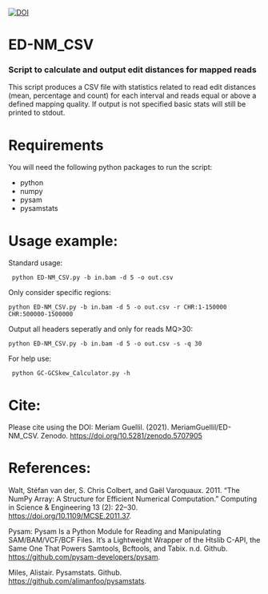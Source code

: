 [![DOI](https://zenodo.org/badge/429068361.svg)](https://zenodo.org/badge/latestdoi/429068361)

# **ED-NM_CSV**
### **Script to calculate and output edit distances for mapped reads**

This script produces a CSV file with statistics related to read edit distances (mean, percentage and count) for each interval and reads equal or above a defined mapping quality. If output is not specified basic stats will still be printed to stdout.

# Requirements
You will need the following python packages to run the script:
- python
- numpy
- pysam
- pysamstats

# Usage example:
Standard usage:
```
 python ED-NM_CSV.py -b in.bam -d 5 -o out.csv
 ```

Only consider specific regions:
 ```
 python ED-NM_CSV.py -b in.bam -d 5 -o out.csv -r CHR:1-150000 CHR:500000-1500000
 ```

Output all headers seperatly and only for reads MQ>30:
  ```
 python ED-NM_CSV.py -b in.bam -d 5 -o out.csv -s -q 30
 ```

For help use:
```
 python GC-GCSkew_Calculator.py -h
 ```

# Cite:
Please cite using the DOI:
Meriam Guellil. (2021). MeriamGuellil/ED-NM_CSV. Zenodo. https://doi.org/10.5281/zenodo.5707905

# References:
Walt, Stéfan van der, S. Chris Colbert, and Gaël Varoquaux. 2011. “The NumPy Array: A Structure for Efficient Numerical Computation.” Computing in Science & Engineering 13 (2): 22–30. https://doi.org/10.1109/MCSE.2011.37.

Pysam: Pysam Is a Python Module for Reading and Manipulating SAM/BAM/VCF/BCF Files. It’s a Lightweight Wrapper of the Htslib C-API, the Same One That Powers Samtools, Bcftools, and Tabix. n.d. Github. https://github.com/pysam-developers/pysam.

Miles, Alistair. Pysamstats. Github. https://github.com/alimanfoo/pysamstats.

